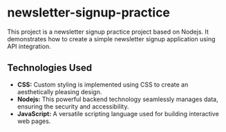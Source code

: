 # newsletter-signup-practice
This project is a newsletter signup practice project based on Nodejs. It demonstrates how to create a simple newsletter signup application using API integration.

## Technologies Used
- **CSS:** Custom styling is implemented using CSS to create an aesthetically pleasing design.
- **Nodejs:** This powerful backend technology seamlessly manages data, ensuring the security and accessibility.
- **JavaScript:** A versatile scripting language used for building interactive web pages.
